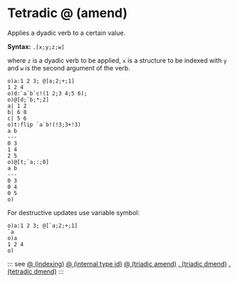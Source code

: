 # Tetradic @ (amend)

Applies a dyadic verb to a certain value.

**Syntax:** ```.[x;y;z;w]```

where `z` is a dyadic verb to be applied, `x` is a structure to be indexed with `y` and `w` is the second argument of the verb.

```o
o)a:1 2 3; @[a;2;+;1]
1 2 4
o)d:`a`b`c!(1 2;3 4;5 6);
o)@[d;`b;*;2]
a| 1 2
b| 6 8
c| 5 6
o)t:flip `a`b!(!3;3+!3)
a b
---
0 3
1 4
2 5
o)@[t;`a;:;0]
a b
---
0 3
0 4
0 5
o)
```

For destructive updates use variable symbol:

```o
o)a:1 2 3; @[`a;2;+;1]
`a
o)a
1 2 4
o)
```

::: see
[@ (indexing)](/verbs/indexing/at.md)
[@ (internal type id)](/verbs/type/attype.md)
[@ (triadic amend)](/verbs/amendsdmends/tramend.md)
[. (triadic dmend)](/verbs/amendsdmends/trdmend.md)
[. (tetradic dmend)](/verbs/amendsdmends/tetrdmend.md)
:::
